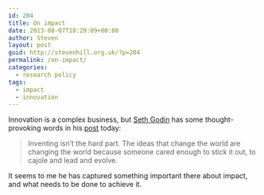 ```yaml
---
id: 204
title: On impact
date: 2013-08-07T18:29:09+00:00
author: Steven
layout: post
guid: http://stevenhill.org.uk/?p=204
permalink: /on-impact/
categories:
  - research policy
tags:
  - impact
  - innovation
---
```

Innovation is a complex business, but [Seth Godin](http://sethgodin.typepad.com/seths_blog/) has some thought-provoking words in his [post](http://sethgodin.typepad.com/seths_blog/2013/08/oh-thats-just-a-hack-someone-put-together.html) today:

> Inventing isn&#8217;t the hard part. The ideas that change the world are changing the world because someone cared enough to stick it out, to cajole and lead and evolve.

It seems to me he has captured something important there about impact, and what needs to be done to achieve it.